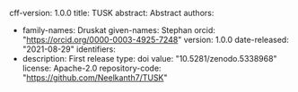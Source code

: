 cff-version: 1.0.0
title: TUSK
abstract: Abstract
authors:
  - family-names: Druskat
    given-names: Stephan
    orcid: "https://orcid.org/0000-0003-4925-7248"
version: 1.0.0
date-released: "2021-08-29"
identifiers:
  - description: First release
    type: doi
    value: "10.5281/zenodo.5338968"
license: Apache-2.0
repository-code: "https://github.com/Neelkanth7/TUSK"
